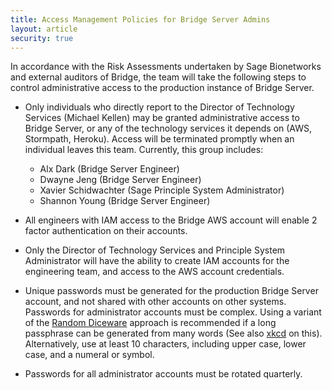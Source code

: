 ```yaml
---
title: Access Management Policies for Bridge Server Admins
layout: article
security: true
---
```


In accordance with the Risk Assessments undertaken by Sage Bionetworks and external auditors of Bridge, the team will take the following steps to control administrative access to the production instance of Bridge Server.

* Only individuals who directly report to the Director of Technology Services (Michael Kellen) may be granted administrative access to Bridge Server, or any of the technology services it depends on (AWS, Stormpath, Heroku). Access will be terminated promptly when an individual leaves this team. Currently, this group includes:
  * Alx Dark (Bridge Server Engineer)
  * Dwayne Jeng (Bridge Server Engineer)
  * Xavier Schidwachter (Sage Principle System Administrator)
  * Shannon Young (Bridge Server Engineer)

* All engineers with IAM access to the Bridge AWS account will enable 2 factor authentication on their accounts.
* Only the Director of Technology Services and Principle System Administrator will have the ability to create IAM accounts for the engineering team, and access to the AWS account credentials. 
* Unique passwords must be generated for the production Bridge Server account, and not shared with other accounts on other systems. Passwords for administrator accounts must be complex. Using a variant of the [Random Diceware](http://world.std.com/~reinhold/diceware.html) approach is recommended if a long passphrase can be generated from many words (See also [xkcd](https://xkcd.com/936/) on this). Alternatively, use at least 10 characters, including upper case, lower case, and a numeral or symbol.
* Passwords for all administrator accounts must be rotated quarterly.